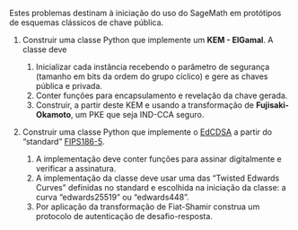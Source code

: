 Estes problemas destinam à iniciação do uso do SageMath  em protótipos de esquemas clássicos de chave pública.


1. Construir uma classe Python que implemente um **KEM - ElGamal**. A classe deve
    1. Inicializar cada instância recebendo  o parâmetro de segurança (tamanho em bits da ordem do grupo cíclico) e gere as chaves pública e privada.
    2. Conter funções para encapsulamento e revelação da chave gerada.
    3. Construir,  a partir deste KEM e usando a transformação de **Fujisaki-Okamoto**, um PKE que seja IND-CCA seguro.
    
2. Construir uma classe Python que implemente o  [EdCDSA](https://www.dropbox.com/sh/2v55nnx1veosvhq/AACuh5CNZtuDVcU9FuW7m4eOa?dl=0) a partir do “standard” [FIPS186-5](https://csrc.nist.gov/pubs/fips/186-5/ipd).
    1. A implementação deve conter funções para assinar digitalmente e verificar a assinatura.
    2. A implementação da classe deve usar  uma das “Twisted Edwards Curves” definidas no standard e escolhida  na iniciação da classe: a curva  “edwards25519” ou “edwards448”.
    3. Por aplicação da transformação de Fiat-Shamir construa um protocolo de autenticação de desafio-resposta.
